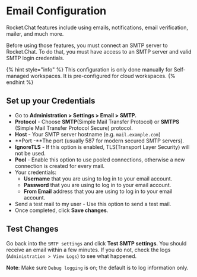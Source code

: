# Email Configuration

Rocket.Chat features include using emails, notifications, email verification, mailer, and much more.

Before using those features, you must connect an SMTP server to Rocket.Chat. To do that, you must have access to an SMTP server and valid SMTP login credentials.

{% hint style="info" %}
This configuration is only done manually for Self-managed workspaces. It is pre-configured for cloud workspaces.
{% endhint %}

## Set up your Credentials

* Go to **Administration > Settings > Email > SMTP.**
* **Protocol** - Choose **SMTP**(Simple Mail Transfer Protocol) or **SMTPS** (Simple Mail Transfer Protocol Secure) protocol.
* **Host -** Your SMTP server hostname (e.g. `mail.example.com`)
* \*\*Port -\*\*The port (usually 587 for modern secured SMTP servers).
* **IgnoreTLS** - If this option is enabled, TLS(Transport Layer Security) will not be used.
* **Pool** - Enable this option to use pooled connections, otherwise a new connection is created for every mail.
* Your credentials:
  * **Username** that you are using to log in to your email account.
  * **Password** that you are using to log in to your email account.
  * **From Email** address that you are using to log in to your email account.
* Send a test mail to my user - Use this option to send a test mail.
* Once completed, click **Save changes**.

## Test Changes

Go back into the `SMTP settings` and click **Test SMTP settings**. You should receive an email within a few minutes. If you do not, check the logs (`Administration > View Logs`) to see what happened.

**Note**: Make sure `Debug logging` is on; the default is to log information only.
